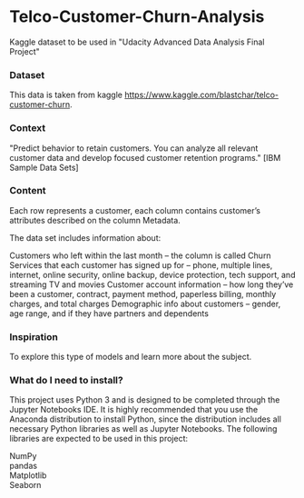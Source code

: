 # Telco-Customer-Churn-Analysis
Kaggle dataset to be used in "Udacity Advanced Data Analysis Final Project"
### Dataset
This data is taken from kaggle https://www.kaggle.com/blastchar/telco-customer-churn.

### Context
"Predict behavior to retain customers. You can analyze all relevant customer data and develop focused customer retention programs." [IBM Sample Data Sets]

### Content
Each row represents a customer, each column contains customer’s attributes described on the column Metadata.

The data set includes information about:

Customers who left within the last month – the column is called Churn
Services that each customer has signed up for – phone, multiple lines, internet, online security, online backup, device protection, tech support, and streaming TV and movies
Customer account information – how long they’ve been a customer, contract, payment method, paperless billing, monthly charges, and total charges
Demographic info about customers – gender, age range, and if they have partners and dependents

### Inspiration
To explore this type of models and learn more about the subject.

### What do I need to install?
This project uses Python 3 and is designed to be completed through the Jupyter Notebooks IDE. It is highly recommended that you use the Anaconda distribution to install Python, since the distribution includes all necessary Python libraries as well as Jupyter Notebooks. The following libraries are expected to be used in this project:

NumPy                                         
pandas                                                   
Matplotlib                                 
Seaborn                                                      

